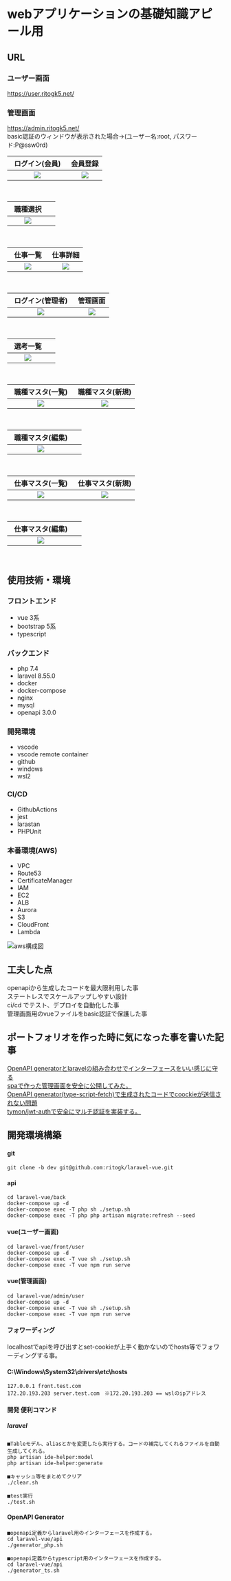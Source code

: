 # webアプリケーションの基礎知識アピール用

## URL
### ユーザー画面
https://user.ritogk5.net/  
### 管理画面
https://admin.ritogk5.net/  
basic認証のウィンドウが表示された場合→(ユーザー名:root, パスワード:P@ssw0rd)


|                                                 ログイン(会員)　                                                  |                                                     会員登録                                                      |
| :---------------------------------------------------------------------------------------------------------------: | :---------------------------------------------------------------------------------------------------------------: |
| <img src="https://user-images.githubusercontent.com/72111956/163326286-0a71bee8-94d7-4190-b7c1-fa7013e3a98e.PNG"> | <img src="https://user-images.githubusercontent.com/72111956/163326306-5f40b9a9-0ffe-475d-a6b8-5186f642d459.PNG"> |

<br>

|                                                    職種選択　                                                     |     |
| :---------------------------------------------------------------------------------------------------------------: | :-: |
| <img src="https://user-images.githubusercontent.com/72111956/163326301-9755e279-2e1a-4b81-9534-6fec19443737.PNG"> |     |

<br>

|                                                    仕事一覧　                                                     |                                                     仕事詳細                                                      |
| :---------------------------------------------------------------------------------------------------------------: | :---------------------------------------------------------------------------------------------------------------: |
| <img src="https://user-images.githubusercontent.com/72111956/163326297-6d5a1867-6e04-44d2-ba40-c33dee62b29b.PNG"> | <img src="https://user-images.githubusercontent.com/72111956/163326291-55007948-f81f-4b4a-93c7-6dbceb9b24e6.PNG"> |

<br>

|                                                ログイン(管理者)　                                                 |                                                     管理画面                                                      |
| :---------------------------------------------------------------------------------------------------------------: | :---------------------------------------------------------------------------------------------------------------: |
| <img src="https://user-images.githubusercontent.com/72111956/163326342-f1dbd732-afd9-44d4-9bee-b9104fab79c8.PNG"> | <img src="https://user-images.githubusercontent.com/72111956/163326730-b180a0b7-320e-42d2-a702-1d70786d2340.png"> |

<br>

|                                                    選考一覧　                                                     |     |
| :---------------------------------------------------------------------------------------------------------------: | :-: |
| <img src="https://user-images.githubusercontent.com/72111956/163326340-2565e805-35f5-409f-893b-0f41c99016b9.PNG"> |     |

<br>

|                                                職種マスタ(一覧)　                                                 |                                                 職種マスタ(新規)                                                  |
| :---------------------------------------------------------------------------------------------------------------: | :---------------------------------------------------------------------------------------------------------------: |
| <img src="https://user-images.githubusercontent.com/72111956/163326333-7db5e432-bd60-424a-a675-8c8a76816252.PNG"> | <img src="https://user-images.githubusercontent.com/72111956/163326337-29628c32-ad84-4f5f-b344-5e9876e9d2c2.PNG"> |

<br>

|                                                職種マスタ(編集)　                                                 |     |
| :---------------------------------------------------------------------------------------------------------------: | :-: |
| <img src="https://user-images.githubusercontent.com/72111956/163326338-3a8d2aef-8d36-4c3a-9d8d-7557fbd02a97.PNG"> |     |

<br>

|                                                仕事マスタ(一覧)　                                                 |                                                 仕事マスタ(新規)                                                  |
| :---------------------------------------------------------------------------------------------------------------: | :---------------------------------------------------------------------------------------------------------------: |
| <img src="https://user-images.githubusercontent.com/72111956/163326327-9b5533e1-3cac-43db-a8e2-3bb3f5dc731d.PNG"> | <img src="https://user-images.githubusercontent.com/72111956/163326330-b1e8fb1c-ca9b-428a-90c4-cf2984082536.PNG"> |

<br>

|                                                仕事マスタ(編集)　                                                 |     |
| :---------------------------------------------------------------------------------------------------------------: | :-: |
| <img src="https://user-images.githubusercontent.com/72111956/163326983-098bd8bd-72be-44ab-8d24-dd8b5a2063f0.PNG"> |     |

<br>

## 使用技術・環境

### フロントエンド

- vue 3系
- bootstrap 5系
- typescript 

### バックエンド

- php 7.4
- laravel 8.55.0
- docker
- docker-compose
- nginx
- mysql
- openapi 3.0.0

### 開発環境

- vscode
- vscode remote container
- github
- windows
- wsl2

### CI/CD

- GithubActions
- jest
- larastan
- PHPUnit

### 本番環境(AWS)

- VPC
- Route53
- CertificateManager
- IAM
- EC2
- ALB
- Aurora
- S3
- CloudFront
- Lambda

![aws構成図](https://user-images.githubusercontent.com/72111956/163324921-0af30b0b-3fef-44c9-bffb-a75ac2b40e76.png)

## 工夫した点
openapiから生成したコードを最大限利用した事<br>
ステートレスでスケールアップしやすい設計<br>
ci/cd でテスト、デプロイを自動化した事<br>
管理画面用のvueファイルをbasic認証で保護した事<br>

## ポートフォリオを作った時に気になった事を書いた記事
[OpenAPI generatorとlaravelの組み合わせでインターフェースをいい感じに守る](https://zenn.dev/homing/articles/44303eb7be83e3)  
[spaで作った管理画面を安全に公開してみた。](https://zenn.dev/homing/articles/4a0f36ec6c1e65)  
[OpenAPI generator(type-script-fetch)で生成されたコードでcoockieが送信されない問題](https://zenn.dev/homing/articles/bd5a63b8c048cd)  
[tymon/jwt-authで安全にマルチ認証を実装する。](https://zenn.dev/homing/articles/c15eeb6b1fc68f)  

## 開発環境構築

#### git
```
git clone -b dev git@github.com:ritogk/laravel-vue.git
```

#### api
```
cd laravel-vue/back
docker-compose up -d
docker-compose exec -T php sh ./setup.sh
docker-compose exec -T php php artisan migrate:refresh --seed
```

#### vue(ユーザー画面)
```
cd laravel-vue/front/user
docker-compose up -d
docker-compose exec -T vue sh ./setup.sh
docker-compose exec -T vue npm run serve
```

#### vue(管理画面)
```
cd laravel-vue/admin/user
docker-compose up -d
docker-compose exec -T vue sh ./setup.sh
docker-compose exec -T vue npm run serve
```

####  フォワーディング
localhostでapiを呼び出すとset-cookieが上手く動かないのでhosts等でフォワーディングする事。
#### C:\Windows\System32\drivers\etc\hosts
```
127.0.0.1 front.test.com
172.20.193.203 server.test.com　※172.20.193.203 == wslのipアドレス
```

#### 開発 便利コマンド
##### laravel
```
■Tableモデル、aliasとかを変更したら実行する。コードの補完してくれるファイルを自動生成してくれる。
php artisan ide-helper:model
php artisan ide-helper:generate

■キャッシュ等をまとめてクリア
./clear.sh

■test実行
./test.sh
```

#### OpenAPI Generator
```
■openapi定義からlaravel用のインターフェースを作成する。
cd laravel-vue/api
./generator_php.sh

■openapi定義からtypescript用のインターフェースを作成する。
cd laravel-vue/api
./generator_ts.sh
```
